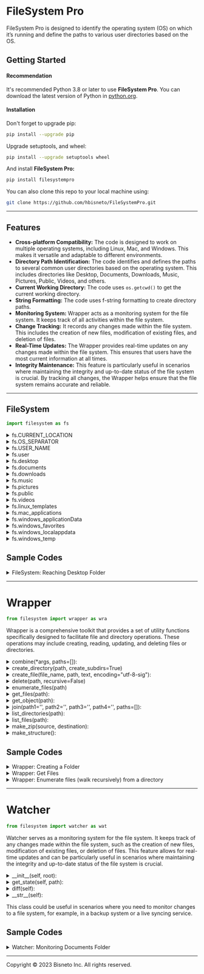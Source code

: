 # FileSystem Pro 

FileSystem Pro is designed to identify the operating system (OS) on which it’s running and define the paths to various user directories based on the OS.

## Getting Started

#### Recommendation

It's recommended Python 3.8 or later to use **FileSystem Pro**. You can download the latest version of Python in [python.org](https://www.python.org/).

#### Installation

Don't forget to upgrade pip:

```sh
pip install --upgrade pip
```

Upgrade setuptools, and wheel:

```sh
pip install --upgrade setuptools wheel
```

And install **FileSystem Pro:**

```sh
pip install filesystempro
```

You can also clone this repo to your local machine using:

```sh
git clone https://github.com/hbisneto/FileSystemPro.git
```

---

## Features
- **Cross-platform Compatibility:** The code is designed to work on multiple operating systems, including Linux, Mac, and Windows. This makes it versatile and adaptable to different environments.
- **Directory Path Identification:** The code identifies and defines the paths to several common user directories based on the operating system. This includes directories like Desktop, Documents, Downloads, Music, Pictures, Public, Videos, and others.
- **Current Working Directory:** The code uses `os.getcwd()` to get the current working directory.
- **String Formatting:** The code uses f-string formatting to create directory paths.
- **Monitoring System:** Wrapper acts as a monitoring system for the file system. It keeps track of all activities within the file system.
- **Change Tracking:** It records any changes made within the file system. This includes the creation of new files, modification of existing files, and deletion of files.
- **Real-Time Updates:** The Wrapper provides real-time updates on any changes made within the file system. This ensures that users have the most current information at all times.
- **Integrity Maintenance:** This feature is particularly useful in scenarios where maintaining the integrity and up-to-date status of the file system is crucial. By tracking all changes, the Wrapper helps ensure that the file system remains accurate and reliable.

---

## FileSystem

```py
import filesystem as fs
```

<details>
<summary>fs.CURRENT_LOCATION</summary>

> Creates a string that represents the path to the current directory. (Where the application is running)

```py
print(fs.CURRENT_LOCATION)
```

</details>

<details>
<summary>fs.OS_SEPARATOR</summary>

> prints the OS separator 
<br>'`/`' for macOS and Linux
<br>'`\\`' for Windows

```py
print(fs.OS_SEPARATOR)
```

</details>

<details>
<summary>fs.USER_NAME</summary>

> Creates a string that represents the username of the user currently logged in to the system.

```py
print(fs.USER_NAME)
```

</details>

<details>
<summary>fs.user</summary>

> Creates a string that represents the path to the current user's home directory.

```py
print(fs.user)
```

</details>

<details>
<summary>fs.desktop</summary>

> Creates a string that represents the path to the current user's Desktop folder.

```py
print(fs.desktop)
```

</details>

<details>
<summary>fs.documents</summary>

> Creates a string that represents the path to the current user's Documents folder.

```py
print(fs.documents)
```

</details>

<details>
<summary>fs.downloads</summary>

> Creates a string that represents the path to the current user's Downloads folder.

```py
print(fs.downloads)
```

</details>

<details>
<summary>fs.music</summary>

> Creates a string that represents the path to the current user's Music folder.

```py
print(fs.music)
```

</details>

<details>
<summary>fs.pictures</summary>

> Creates a string that represents the path to the current user's Pictures folder.

```py
print(fs.pictures)
```

</details>

<details>
<summary>fs.public</summary>

> Creates a string that represents the path to the current user's Public folder.

```py
print(fs.public)
```

</details>

<details>
<summary>fs.videos</summary>

> Creates a string that represents the path to the current user's Videos folder.

```py
print(fs.videos)
```

</details>

<details>
<summary>fs.linux_templates</summary>

> Creates a string that represents the path to the current user's Templates folder in Linux environment.

```py
print(fs.linux_templates)
```

</details>

<details>
<summary>fs.mac_applications</summary>

> Creates a string that represents the path to the current user's Applications folder in macOS environment.

```py
print(fs.mac_applications)
```

</details>

<details>
<summary>fs.windows_applicationData</summary>

> Creates a string that represents the path to the current user's Roaming folder inside AppData in Windows environment.

```py
print(fs.windows_applicationData)
```

</details>

<details>
<summary>fs.windows_favorites</summary>

> Creates a string that represents the path to the current user's Favorites folder in Windows environment.

```py
print(fs.windows_favorites)
```

</details>

<details>
<summary>fs.windows_localappdata</summary>

> Creates a string that represents the path to the current user's Local folder inside AppData in Windows environment.

```py
print(fs.windows_localappdata)
```

</details>

<details>
<summary>fs.windows_temp</summary>

> Creates a string that represents the path to the current user's Temp folder inside LocalAppData in Windows environment.

```py
print(fs.windows_temp)
```

</details>

## Sample Codes

<details>
<summary>FileSystem: Reaching Desktop Folder</summary>

The following example shows how to get the `Desktop` directory path

```py
import filesystem as fs

desk = fs.desktop

print(desk)
```

Output:

```sh
## On Linux
/home/YOU/Desktop

## On macOS
/Users/YOU/Desktop

## On Windows
C:\Users\YOU\Desktop
```
</details>

---

# Wrapper

```py
from filesystem import wrapper as wra
```

Wrapper is a comprehensive toolkit that provides a set of utility functions specifically designed to facilitate file and directory operations. These operations may include creating, reading, updating, and deleting files or directories.

<details>
<summary>combine(*args, paths=[]):</summary>

```py
wra.combine(*args, paths=[]):
```

This function is designed to combine file or directory paths. It takes any number of arguments `*args` and an optional parameter paths which is a list of paths. The function returns a combined path based on the inputs.
<br>If the paths list is provided, the function uses it to combine paths. It starts with the first path in the list and checks if it’s an absolute path. If it’s not, it raises a `ValueError` with a detailed error message. Then, it iterates over the rest of the paths in the list. If a path is absolute, it replaces the current result with this path. If a path is relative, it joins this path to the current result. Finally, it returns the combined path.
<br> If the paths list is not provided or is empty, the function uses the arguments passed `*args`. It starts with the first argument and checks if it’s an absolute path. If it’s not, it raises a `ValueError` with a detailed error message. Then, it iterates over the rest of the arguments. If an argument is an absolute path, it replaces the current result with this path. If an argument is a relative path and not an empty string, it adds this path to the current result. If the current result doesn’t end with a separator (os.sep), it adds one before adding the path. Finally, it returns the combined path.
<br><br> **Please note**: This function does not check if the paths exist or are valid, it only combines them based on the rules described. It’s up to the caller to ensure that the paths are valid and exist if necessary.
>This method is intended to concatenate individual strings into a single string that represents a file path. However, if an argument other than the first contains a rooted path, any previous path components are ignored, and the returned string begins with that rooted path component. As an alternative to the `combine` method, consider using the `join` method.
</details>

<details>
<summary>create_directory(path, create_subdirs=True)</summary>

```py
wra.create_directory(path, create_subdirs=True)
```

This function is used to create a directory at the specified `path`. If `create_subdirs` is `True`, the function creates all intermediate-level directories needed to contain the leaf directory. If `create_subdirs` is `False`, the function will raise an error if the directory already exists or if any intermediate-level directories in the path do not exist. Default is **`True`**
<br>If the directories already exist, it does nothing.
</details>

<details>
<summary>create_file(file_name, path, text, encoding="utf-8-sig"):</summary>

```py
wra.create_file(file_name, path, text, encoding="utf-8-sig")
```

The function attempts to open a file at the specified `path` with the given `file_name` (with extension), in write mode with the specified `encoding`. It then writes the provided `text` into the file.
</details>

<details>
<summary>delete(path, recursive=False)</summary>

```py
wra.delete(path, recursive=False)
```

This function is designed to delete a directory at a given `path`.
<br>If `recursive` is set to `True`, the function will delete the directory and all its contents. If it’s `False`, the function will only delete the directory if it’s empty. Default is **`False`**.
</details>

<details>
<summary>enumerate_files(path)</summary>

```py
wra.enumerate_files(path)
```

This function performs a depth-first traversal of the directory tree at the given path (after expanding any user home directory symbols). It returns a list of dictionaries containing the attributes of each file and directory in the tree.
</details>

<details>
<summary>get_files(path):</summary>

```py
wra.get_files(path)
```

This function takes a path as input (which can include wildcards), expands any user home directory symbols (`~`), and returns a list of dictionaries containing the attributes of each file or directory that matches the path.
</details>

<details>
<summary>get_object(path):</summary>

```py
wra.get_object(path)
```

This function takes a file or directory path as input and returns a dictionary containing various attributes of the file or directory. These attributes include the time of last modification, creation time, last access time, name, size, absolute path, parent directory, whether it's a directory or file or link, whether it exists, and its extension (if it's a file).
</details>

<details>
<summary>join(path1='', path2='', path3='', path4='', paths=[]):</summary>

```py
wra.join(path1='', path2='', path3='', path4='', paths=[])
```

This function is designed to concatenate directory paths. It takes four optional string parameters `path1`, `path2`, `path3`, `path4` and an optional list of paths `paths`. The function returns a single string that represents the concatenated path.
<br> For each of the parameters `path1`, `path2`, `path3`, and `path4`, the function checks if the path ends with a separator. If it doesn’t, and the path is not an empty string, it adds a separator to the end of the path.
<br>If the paths list is provided and is not empty, the function iterates over each item in the list. For each item, it checks if the item ends with a separator. If it doesn’t, it adds a separator to the end of the item.
<br>Finally, the function returns the concatenated path.
<br><br> **Please note**: This function does not check if the paths exist or are valid, it only combines them based on the rules described. It’s up to the caller to ensure that the paths are valid and exist if necessary.
> Unlike the `combine` method, the `join` method does not attempt to root the returned path. (That is, if `path2` or `path3` or `path4` is an absolute path, the `join` method does not discard the previous paths as the `combine` method does.)
</details>

<details>
<summary>list_directories(path):</summary>

```py
wra.list_directories(path)
```

This function returns a list of all the directories in a given directory.
</details>

<details>
<summary>list_files(path):</summary>

```py
wra.list_files(path)
```

This function returns a list of all the files in a given directory.
</details>

<details>
<summary>make_zip(source, destination):</summary>

```py
wra.make_zip(source, destination)
```

This function is used to create a zip archive of a given source directory and move it to a specified destination.
</details>

<details>
<summary>make_structure():</summary>

```py
wra.make_structure()
```

This function is designed to create a set of default directories on a filesystem if they do not already exist.

</details>

## Sample Codes

<details>
<summary>Wrapper: Creating a Folder</summary>

The following example shows how to create a new directory named `database` inside the `Documents` directory using **Wrapper**

```py
import filesystem as fs
from filesystem import wrapper as wra

bd_folder = "database"
try:
   wra.create_directory(f'{fs.documents}/{bd_folder}')
except:
   print("Could`t create the folder")
```
</details>

<details>
<summary>Wrapper: Get Files</summary>

1. **Get Files:**

The following example shows how to get files information from **Downloads** folder.

```py
import filesystem as fs
from filesystem import wrapper as wra

pointers = wra.get_files(f'{fs.downloads}/*')
print(pointers)
```

Output:

```py
[{'modified': 1695535334.1411633, 'created': 1697604128.7045012, 'access': 1697604129.781534, 'name': 'CLI.py', 'size': 3345, 'abspath': '/Users/YOU/Downloads/CLI.py', 'dirname': '/Users/YOU/Downloads', 'is_dir': False, 'is_file': True, 'is_link': False, 'exists': True, 'extension': 'py'}, {'modified': 1697605101.6574, 'created': 1697683292.4821024, 'access': 1697683294.46923, 'name': 'Python_Logo.png', 'size': 747809, 'abspath': '/Users/YOU/Downloads/Python_Logo.png', 'dirname': '/Users/YOU/Downloads', 'is_dir': False, 'is_file': True, 'is_link': False, 'exists': True, 'extension': 'png'}, {'modified': 1697681746.0940206, 'created': 1697682027.268841, 'access': 1697682292.5433743, 'name': 'Sample_File.py', 'size': 1031, 'abspath': '/Users/YOU/Downloads/Sample_File.py', 'dirname': '/Users/YOU/Downloads', 'is_dir': False, 'is_file': True, 'is_link': False, 'exists': True, 'extension': 'py'}]
```

#

2. **Filter Files by Extension:**

The following example is using a list comprehension to filter out files with extension `.py` from the pointers list:

```py
py_files = [x for x in pointers if x["extension"] == "py"]
print(py_files)
```

```py
[{'modified': 1695535334.1411633, 'created': 1697604128.7045012, 'access': 1697604129.781534, 'name': 'CLI.py', 'size': 3345, 'abspath': '/Users/YOU/Downloads/CLI.py', 'dirname': '/Users/YOU/Downloads', 'is_dir': False, 'is_file': True, 'is_link': False, 'exists': True, 'extension': 'py'}, {'modified': 1697681746.0940206, 'created': 1697682027.268841, 'access': 1697681829.0075543, 'name': 'Sample_File.py', 'size': 1031, 'abspath': '/Users/YOU/Downloads/Sample_File.py', 'dirname': '/Users/YOU/Downloads', 'is_dir': False, 'is_file': True, 'is_link': False, 'exists': True, 'extension': 'py'}]
```

#

3. **Get File Names Inside the Filter:**
The following code is using a list comprehension that prints the names of all filtered files in the `py_files` list:

```py
print([x["name"] for x in py_files])
```

Output:

```sh
['CLI.py', 'Sample_File.py']
```
</details>

<details>
<summary>Wrapper: Enumerate files (walk recursively) from a directory</summary>

The following code is using a list comprehension to generate a list of all files in the **Downloads** directory:

```py
tree = [x for x in wra.enumerate_files(fs.downloads)]
print(tree)
```

Output:

```py
[{'modified': 1697683292.4821026, 'created': 1697683292.4821026, 'access': 1697683292.484029, 'name': 'Downloads', 'size': 224, 'abspath': '/Users/YOU/Downloads', 'dirname': '/Users/YOU', 'is_dir': True, 'is_file': False, 'is_link': False, 'exists': True, 'extension': ''}, {'modified': 1697683288.8639557, 'created': 1697683288.8639557, 'access': 1697602943.1846778, 'name': '.DS_Store', 'size': 6148, 'abspath': '/Users/YOU/Downloads/.DS_Store', 'dirname': '/Users/YOU/Downloads', 'is_dir': False, 'is_file': True, 'is_link': False, 'exists': True, 'extension': 'DS_Store'}, {'modified': 1690685751.342114, 'created': 1690685751.4194765, 'access': 1690685751.342114, 'name': '.localized', 'size': 0, 'abspath': '/Users/YOU/Downloads/.localized', 'dirname': '/Users/YOU/Downloads', 'is_dir': False, 'is_file': True, 'is_link': False, 'exists': True, 'extension': 'localized'}, {'modified': 1695535334.1411633, 'created': 1697604128.7045012, 'access': 1697604129.781534, 'name': 'CLI.py', 'size': 3345, 'abspath': '/Users/YOU/Downloads/CLI.py', 'dirname': '/Users/YOU/Downloads', 'is_dir': False, 'is_file': True, 'is_link': False, 'exists': True, 'extension': 'py'}, {'modified': 1697605101.6574, 'created': 1697683292.4821024, 'access': 1697683294.46923, 'name': 'Python_Logo.png', 'size': 747809, 'abspath': '/Users/YOU/Downloads/Python_Logo.png', 'dirname': '/Users/YOU/Downloads', 'is_dir': False, 'is_file': True, 'is_link': False, 'exists': True, 'extension': 'png'}, {'modified': 1697681746.0940206, 'created': 1697682027.268841, 'access': 1697682292.5433743, 'name': 'Sample_File.py', 'size': 1031, 'abspath': '/Users/YOU/Downloads/Sample_File.py', 'dirname': '/Users/YOU/Downloads', 'is_dir': False, 'is_file': True, 'is_link': False, 'exists': True, 'extension': 'py'}]
```
</details>

---

# Watcher

```py
from filesystem import watcher as wat
```

Watcher serves as a monitoring system for the file system. It keeps track of any changes made within the file system, such as the creation of new files, modification of existing files, or deletion of files. This feature allows for real-time updates and can be particularly useful in scenarios where maintaining the integrity and up-to-date status of the file system is crucial.

<details>
<summary>__init__(self, root):</summary>

This is the constructor method that initializes the `Watcher` object with a root directory to watch. It also saves the current state of the file system in `self.saved_state`.
</details>
<details>
<summary>get_state(self, path):</summary>

This method returns a dictionary where the keys are the absolute paths of all files in the given path and the values are file metadata obtained from the `wrapper.enumerate_files(path)` function.
</details>
<details>
<summary>diff(self):</summary>

This method compares the current state of the file system with the saved state and identifies any changes (created, updated, or removed files). It returns a list of dictionaries where each dictionary contains the metadata of a changed file and an additional key "change" indicating the type of change.
</details>
<details>
<summary>__str__(self):</summary>

This method returns a string representation of the `Watcher` object.
</details>

<!-- <details>
<summary>List Of Functions </summary>

Watcher is used to monitor changes in a file system.

- `__init__(self, root)`: This is the constructor method that initializes the `Watcher` object with a root directory to watch. It also saves the current state of the file system in `self.saved_state`.

- `get_state(self, path)`: This method returns a dictionary where the keys are the absolute paths of all files in the given path and the values are file metadata obtained from the `core.enumerate_files(path)` function.

- `diff(self)`: This method compares the current state of the file system with the saved state and identifies any changes (created, updated, or removed files). It returns a list of dictionaries where each dictionary contains the metadata of a changed file and an additional key "change" indicating the type of change.

- `__str__(self)`: This method returns a string representation of the `Watcher` object.
</details> -->

This class could be useful in scenarios where you need to monitor changes to a file system, for example, in a backup system or a live syncing service.

## Sample Codes

<details>
<summary>Watcher: Monitoring Documents Folder</summary>

This Watcher example is designed to monitor changes in **Documents** directory and print out the changes as they occur.

```py
# Native library
import time
from datetime import datetime

# FileSystemPro
import filesystem as fs
from filesystem import watcher as wat

# Create a new instance of Watcher class
watcher = wat.Watcher(f'{fs.documents}')

# Run `diff` method to get directory changes
while True:
    changes = watcher.diff()
    if changes:
        print(f"Changes detected at: {datetime.now()}:")
        for change in changes:
            print(f"{change['abspath']} was {change['change']}")
    time.sleep(5)  # Awaits for 5 seconds before a new verification
```

</details>

---

Copyright © 2023 Bisneto Inc. All rights reserved.